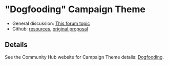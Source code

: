 # "Dogfooding" Campaign Theme

- General discussion: [This forum topic](https://community.humanetech.com/t/dogfooding-using-campaigns-to-strengthen-our-projects-and-community/2825)
- Github: [resources](https://github.com/humanetech-community/awareness-program/tree/master/themes/dogfooding), [original proposal](https://github.com/humanetech-community/awareness-program/issues/20)

## Details

See the Community Hub website for Campaign Theme details: [Dogfooding](https://humanetech.community/awareness-program/campaign-themes/dogfooding/).